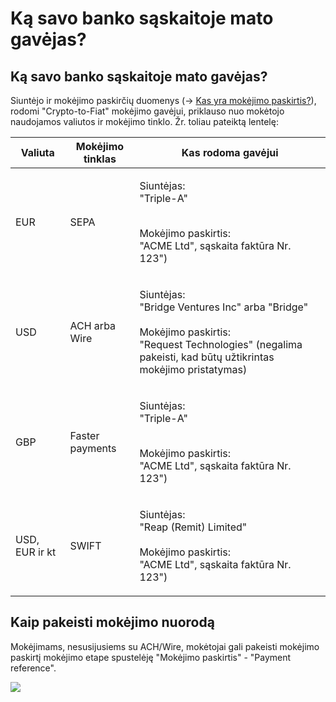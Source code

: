 # Ką savo banko sąskaitoje mato gavėjas?

## Ką savo banko sąskaitoje mato gavėjas? <a href="#h_b94098231c" id="h_b94098231c"></a>

Siuntėjo ir mokėjimo paskirčių duomenys (→ [Kas yra mokėjimo paskirtis?](https://help.request.finance/en/articles/10005232-what-is-the-payment-reference)), rodomi "Crypto-to-Fiat" mokėjimo gavėjui, priklauso nuo mokėtojo naudojamos valiutos ir mokėjimo tinklo. Žr. toliau pateiktą lentelę:

| Valiuta        | Mokėjimo tinklas | Kas rodoma gavėjui                                                                                                                                                             |
| -------------- | ---------------- | ------------------------------------------------------------------------------------------------------------------------------------------------------------------------------ |
| EUR            | SEPA             | <p>Siuntėjas:<br>"Triple-A"<br>​</p><p>Mokėjimo paskirtis:<br>"ACME Ltd", sąskaita faktūra Nr. 123")</p>                                                                       |
| USD            | ACH arba Wire    | <p>Siuntėjas:<br>"Bridge Ventures Inc" arba "Bridge"<br>​<br>​Mokėjimo paskirtis:<br>"Request Technologies" (negalima pakeisti, kad būtų užtikrintas mokėjimo pristatymas)</p> |
| GBP            | Faster payments  | <p>Siuntėjas:<br>"Triple-A"<br>​</p><p>Mokėjimo paskirtis:<br>"ACME Ltd", sąskaita faktūra Nr. 123")</p>                                                                       |
| USD, EUR ir kt | SWIFT            | <p>Siuntėjas:<br>"Reap (Remit) Limited"<br>​<br>​Mokėjimo paskirtis:<br>"ACME Ltd", sąskaita faktūra Nr. 123")</p>                                                             |

## Kaip pakeisti mokėjimo nuorodą <a href="#h_b96d96a4d1" id="h_b96d96a4d1"></a>

Mokėjimams, nesusijusiems su ACH/Wire, mokėtojai gali pakeisti mokėjimo paskirtį mokėjimo etape spustelėję "Mokėjimo paskirtis" - "Payment reference".

[![](https://downloads.intercomcdn.com/i/o/1010083751/0a9744ae7b747f0ba2440200/Screenshot+2024-04-03+at+15_23_48.png?expires=1751479200\&signature=cd6ae92fad3faaac92e1e050180d4328b2d7ec869549cc589498aa8bfa1832a4\&req=dSAmFsl2noZaWPMW3nq%2BgaDar5WbMi9zS3bnIj0%2F84yFihPG878BAdjIbcYG%0ABewrihE6PTqhYh999nBAgf5Pylg%3D%0A)](https://downloads.intercomcdn.com/i/o/1010083751/0a9744ae7b747f0ba2440200/Screenshot+2024-04-03+at+15_23_48.png?expires=1751479200\&signature=cd6ae92fad3faaac92e1e050180d4328b2d7ec869549cc589498aa8bfa1832a4\&req=dSAmFsl2noZaWPMW3nq%2BgaDar5WbMi9zS3bnIj0%2F84yFihPG878BAdjIbcYG%0ABewrihE6PTqhYh999nBAgf5Pylg%3D%0A)

